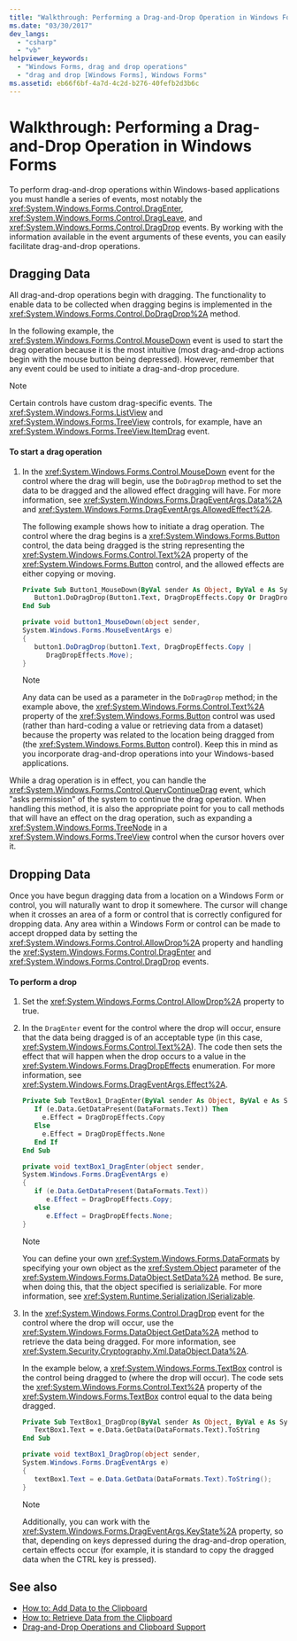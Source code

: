 ```yaml
---
title: "Walkthrough: Performing a Drag-and-Drop Operation in Windows Forms"
ms.date: "03/30/2017"
dev_langs: 
  - "csharp"
  - "vb"
helpviewer_keywords: 
  - "Windows Forms, drag and drop operations"
  - "drag and drop [Windows Forms], Windows Forms"
ms.assetid: eb66f6bf-4a7d-4c2d-b276-40fefb2d3b6c
---
```

# Walkthrough: Performing a Drag-and-Drop Operation in Windows Forms
To perform drag-and-drop operations within Windows-based applications you must handle a series of events, most notably the <xref:System.Windows.Forms.Control.DragEnter>, <xref:System.Windows.Forms.Control.DragLeave>, and <xref:System.Windows.Forms.Control.DragDrop> events. By working with the information available in the event arguments of these events, you can easily facilitate drag-and-drop operations.  
  
## Dragging Data  
 All drag-and-drop operations begin with dragging. The functionality to enable data to be collected when dragging begins is implemented in the <xref:System.Windows.Forms.Control.DoDragDrop%2A> method.  
  
 In the following example, the <xref:System.Windows.Forms.Control.MouseDown> event is used to start the drag operation because it is the most intuitive (most drag-and-drop actions begin with the mouse button being depressed). However, remember that any event could be used to initiate a drag-and-drop procedure.  
  
> [!NOTE]
>  Certain controls have custom drag-specific events. The <xref:System.Windows.Forms.ListView> and <xref:System.Windows.Forms.TreeView> controls, for example, have an <xref:System.Windows.Forms.TreeView.ItemDrag> event.  
  
#### To start a drag operation  
  
1.  In the <xref:System.Windows.Forms.Control.MouseDown> event for the control where the drag will begin, use the `DoDragDrop` method to set the data to be dragged and the allowed effect dragging will have. For more information, see <xref:System.Windows.Forms.DragEventArgs.Data%2A> and <xref:System.Windows.Forms.DragEventArgs.AllowedEffect%2A>.  
  
     The following example shows how to initiate a drag operation. The control where the drag begins is a <xref:System.Windows.Forms.Button> control, the data being dragged is the string representing the <xref:System.Windows.Forms.Control.Text%2A> property of the <xref:System.Windows.Forms.Button> control, and the allowed effects are either copying or moving.  
  
    ```vb  
    Private Sub Button1_MouseDown(ByVal sender As Object, ByVal e As System.Windows.Forms.MouseEventArgs) Handles Button1.MouseDown  
       Button1.DoDragDrop(Button1.Text, DragDropEffects.Copy Or DragDropEffects.Move)  
    End Sub  
    ```  
  
    ```csharp  
    private void button1_MouseDown(object sender,   
    System.Windows.Forms.MouseEventArgs e)  
    {  
       button1.DoDragDrop(button1.Text, DragDropEffects.Copy |   
          DragDropEffects.Move);  
    }  
    ```  
  
    > [!NOTE]
    >  Any data can be used as a parameter in the `DoDragDrop` method; in the example above, the <xref:System.Windows.Forms.Control.Text%2A> property of the <xref:System.Windows.Forms.Button> control was used (rather than hard-coding a value or retrieving data from a dataset) because the property was related to the location being dragged from (the <xref:System.Windows.Forms.Button> control). Keep this in mind as you incorporate drag-and-drop operations into your Windows-based applications.  
  
 While a drag operation is in effect, you can handle the <xref:System.Windows.Forms.Control.QueryContinueDrag> event, which "asks permission" of the system to continue the drag operation. When handling this method, it is also the appropriate point for you to call methods that will have an effect on the drag operation, such as expanding a <xref:System.Windows.Forms.TreeNode> in a <xref:System.Windows.Forms.TreeView> control when the cursor hovers over it.  
  
## Dropping Data  
 Once you have begun dragging data from a location on a Windows Form or control, you will naturally want to drop it somewhere. The cursor will change when it crosses an area of a form or control that is correctly configured for dropping data. Any area within a Windows Form or control can be made to accept dropped data by setting the <xref:System.Windows.Forms.Control.AllowDrop%2A> property and handling the <xref:System.Windows.Forms.Control.DragEnter> and <xref:System.Windows.Forms.Control.DragDrop> events.  
  
#### To perform a drop  
  
1.  Set the <xref:System.Windows.Forms.Control.AllowDrop%2A> property to true.  
  
2.  In the `DragEnter` event for the control where the drop will occur, ensure that the data being dragged is of an acceptable type (in this case, <xref:System.Windows.Forms.Control.Text%2A>). The code then sets the effect that will happen when the drop occurs to a value in the <xref:System.Windows.Forms.DragDropEffects> enumeration. For more information, see <xref:System.Windows.Forms.DragEventArgs.Effect%2A>.  
  
    ```vb  
    Private Sub TextBox1_DragEnter(ByVal sender As Object, ByVal e As System.Windows.Forms.DragEventArgs) Handles TextBox1.DragEnter  
       If (e.Data.GetDataPresent(DataFormats.Text)) Then  
         e.Effect = DragDropEffects.Copy  
       Else  
         e.Effect = DragDropEffects.None  
       End If  
    End Sub  
    ```  
  
    ```csharp  
    private void textBox1_DragEnter(object sender,   
    System.Windows.Forms.DragEventArgs e)  
    {  
       if (e.Data.GetDataPresent(DataFormats.Text))   
          e.Effect = DragDropEffects.Copy;  
       else  
          e.Effect = DragDropEffects.None;  
    }  
    ```  
  
    > [!NOTE]
    >  You can define your own <xref:System.Windows.Forms.DataFormats> by specifying your own object as the <xref:System.Object> parameter of the <xref:System.Windows.Forms.DataObject.SetData%2A> method. Be sure, when doing this, that the object specified is serializable. For more information, see <xref:System.Runtime.Serialization.ISerializable>.  
  
3.  In the <xref:System.Windows.Forms.Control.DragDrop> event for the control where the drop will occur, use the <xref:System.Windows.Forms.DataObject.GetData%2A> method to retrieve the data being dragged. For more information, see <xref:System.Security.Cryptography.Xml.DataObject.Data%2A>.  
  
     In the example below, a <xref:System.Windows.Forms.TextBox> control is the control being dragged to (where the drop will occur). The code sets the <xref:System.Windows.Forms.Control.Text%2A> property of the <xref:System.Windows.Forms.TextBox> control equal to the data being dragged.  
  
    ```vb  
    Private Sub TextBox1_DragDrop(ByVal sender As Object, ByVal e As System.Windows.Forms.DragEventArgs) Handles TextBox1.DragDrop  
       TextBox1.Text = e.Data.GetData(DataFormats.Text).ToString  
    End Sub  
    ```  
  
    ```csharp  
    private void textBox1_DragDrop(object sender,   
    System.Windows.Forms.DragEventArgs e)  
    {  
       textBox1.Text = e.Data.GetData(DataFormats.Text).ToString();  
    }  
    ```  
  
    > [!NOTE]
    >  Additionally, you can work with the <xref:System.Windows.Forms.DragEventArgs.KeyState%2A> property, so that, depending on keys depressed during the drag-and-drop operation, certain effects occur (for example, it is standard to copy the dragged data when the CTRL key is pressed).  
  
## See also
- [How to: Add Data to the Clipboard](../../../../docs/framework/winforms/advanced/how-to-add-data-to-the-clipboard.md)
- [How to: Retrieve Data from the Clipboard](../../../../docs/framework/winforms/advanced/how-to-retrieve-data-from-the-clipboard.md)
- [Drag-and-Drop Operations and Clipboard Support](../../../../docs/framework/winforms/advanced/drag-and-drop-operations-and-clipboard-support.md)
